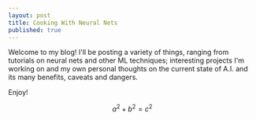 ```yaml
---
layout: post
title: Cooking With Neural Nets
published: true
---
```


Welcome to my blog! I'll be posting a variety of things, ranging from tutorials on neural nets and other ML techniques; interesting projects I'm working on and my own personal thoughts on the current state of A.I. and its many benefits, caveats and dangers. 

Enjoy!

$$a^2 + b^2 = c^2$$
